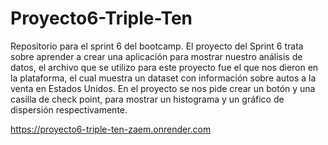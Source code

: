 # Proyecto6-Triple-Ten
Repositorio para el sprint 6 del bootcamp.
El proyecto del Sprint 6 trata sobre aprender a crear una aplicación para mostrar nuestro análisis de datos, el archivo que se utilizo para este proyecto fue el que nos dieron en la plataforma, el cual muestra un dataset con información sobre autos a la venta en Estados Unidos.
En el proyecto se nos pide crear un botón y una casilla de check point, para mostrar un histograma y un gráfico de dispersión respectivamente.

https://proyecto6-triple-ten-zaem.onrender.com
